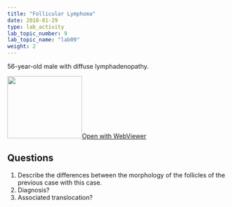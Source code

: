 ```yaml
---
title: "Follicular Lymphoma"
date: 2018-01-29
type: lab_activity
lab_topic_number: 9
lab_topic_name: "lab09"
weight: 2
---
```

<div class="entrybody">
<p>56-year-old male with diffuse lymphadenopathy.<br clear="all"></p>

<div class="thumbnail"><a href="http://virtualslides.cumc.columbia.edu/Heme%20Path%2002.svs/view.apml?" target="_blank"><img alt="" src="http://pathologylab.ccnmtl.columbia.edu/assets/images/slide_hemepath2.jpg" width="170" height="142" class="mt-image-left"></a><a href="http://virtualslides.cumc.columbia.edu/Heme%20Path%2002.svs/view.apml?" target="_blank">Open with WebViewer</a></div>

<h2>Questions</h2>


<ol>
<li>Describe the differences between the morphology of the follicles of the previous case with this case.</li>
<li> Diagnosis?</li>
<li> Associated translocation?</li>
</ol>


						
</div>

